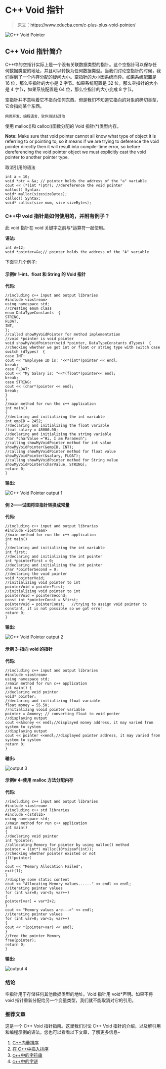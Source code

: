 # C++ Void 指针

> 原文：<https://www.educba.com/c-plus-plus-void-pointer/>

![C++ Void Pointer](img/27e7728b313a4bb862fc532ec26cf96e.png)



## C++ Void 指针简介

C++中的空指针实际上是一个没有关联数据类型的指针。这个空指针可以保存任何数据类型的地址，并且可以转换为任何数据类型。当我们讨论空指针的时候，我们得到了一个内存分配的疑问大小。空指针的大小因系统而异。如果系统配置是 16 位，那么空指针的大小是 2 字节。如果系统配置是 32 位，那么空指针的大小是 4 字节，如果系统配置是 64 位，那么空指针的大小变成 8 字节。

空指针并不意味着它不指向任何东西。但是我们不知道它指向的对象的确切类型，它会指向某个东西。

<small>网页开发、编程语言、软件测试&其他</small>

使用 malloc()和 calloc()函数分配的 Void 指针(*)类型内存。

**Note:** Make sure that void pointer cannot all know what type of object it is referring to or pointing to, so it means if we are trying to deference the void pointer directly then it will result into compile-time error, so before dereferencing the void pointer object we must explicitly cast the void pointer to another pointer type.

取消引用的语法

```
int a = 10;
void *ptr = &a; // pointer holds the address of the "a" variable
cout << (*(int *)ptr); //dereference the void pointer
malloc() Syntax:
void* malloc(sizesizeBytes);
calloc() Syntax:
void* calloc(size num, size sizeBytes);
```

### C++中 void 指针是如何使用的，并附有例子？

此 void 指针在 void 关键字之前与*运算符一起使用。

**语法:**

```
int A=12;
void *pointer=&a;// pointer holds the address of the "A" variable
```

下面举几个例子:

#### 示例# 1–int、float 和 String 的 Void 指针

**代码:**

```
//including c++ input and output libraries
#include <iostream>
using namespace std;
//creating enum class
enum DataTypeConstants  {
STRING,
FLOAT,
INT,
};
//called showMyVoidPointer for method implementation
//void *pointer is void pointer
void showMyVoidPointer(void *pointer, DataTypeConstants dTypes)  {
//checking whether we got int or float or string type with switch case
switch (dTypes)  {
case INT:
cout << "Employee ID is: "<<*(int*)pointer << endl;
break;
case FLOAT:
cout << "My Salary is: "<<*(float*)pointer<< endl;
break;
case STRING:
cout << (char*)pointer << endl;
break;
}
}
//main method for run the c++ application
int main()
{
//declaring and initializing the int variable
int empID = 2452;
//declaring and initializing the float variable
float salary = 48000.00;
//declaring and initializing the string variable
char *charValue ="Hi, I am Paramesh";
//calling showMyVoidPointer method for int value
showMyVoidPointer(&empID, INT);
//calling showMyVoidPointer method for float value
showMyVoidPointer(&salary, FLOAT);
//calling showMyVoidPointer method for String value
showMyVoidPointer(charValue, STRING);
return 0;
}
```

**输出:**

![C++ Void Pointer output 1](img/0ba6e0e64afe7251a85567e74bc3c9e3.png)



#### 例 2——试图将空指针转换成常量

**代码:**

```
//including c++ input and output libraries
#include <iostream>
//main method for run the c++ application
int main()
{
//declaring and initializing the int variable
int first;
//declaring and initializing the int pointer
int *pointerFirst = 0;
//declaring and initializing the int pointer
char *pointerSecond = 0;
//declaring the void pointer
void *pointerVoid;
//initializing void pointer to int
pointerVoid = pointerFirst;
//initializing void pointer to int
pointerVoid = pointerSecond;
const int *pointerConst = &first;
pointerVoid = pointerConst;   //trying to assign void pointer to constant, it is not possible so we got error
return 0;
}
```

**输出:**

![C++ Void Pointer output 2](img/0a1e0eae025fb01c6ff2c391e253d829.png)



#### 示例 3–指向 void 的指针

**代码:**

```
//including c++ input and output libraries
#include <iostream>
using namespace std;
//main method for run c++ application
int main() {
//declaring void pointer
void* pointer;
//declaring and initializing float variable
float money = 55.50;
//nitializing vooid pointer variable
pointer = &money; // converting float to void ponter
//displaying output
cout <<&money << endl;//displayed money address, it may varied from system to system
//displaying output
cout << pointer <<endl;//displayed pointer address, it may varied from system to system
return 0;
}
```

**输出:**

![output 3](img/c0d864c01ff8dcbd640c735ecd9ec178.png)



#### 示例# 4–使用 malloc 方法分配内存

**代码:**

```
//including c++ input and output libraries
#include <iostream>
//including c++ std libraries
#include <cstdlib>
using namespace std;
//main method for run c++ application
int main()
{
//declaring void pointer
int *pointer;
//allocating Memory for pointer by using malloc() method
pointer = (int*) malloc(10*sizeof(int));
//checking whether pointer existed or not
if(!pointer)
{
cout << "Memory Allocation Failed";
exit(1);
}
//display some static content
cout << "Allocating Memory values......" << endl << endl;
//iterating pointer values
for (int var=0; var<5; var++)
{
pointer[var] = var*2+2;
}
cout << "Memory values are--->" << endl;
//iterating pointer values
for (int var=0; var<5; var++)
{
cout << *(pointer+var) << endl;
}
//free the pointer Memory
free(pointer);
return 0;
}
```

**输出:**

![output 4](img/0c74145a7c985e63a380e6ca0eec206c.png)



### 结论

空指针用于存储任何其他数据类型的地址。Void 指针用 void*声明。如果不将 void 指针重新分配给另一个变量类型，我们就不能取消对它的引用。

### 推荐文章

这是一个 C++ Void 指针指南。这里我们讨论 C++ Void 指针的介绍，以及解引用和编程示例的语法。您也可以看看以下文章，了解更多信息–

1.  [C++向量排序](https://www.educba.com/c-plus-plus-vector-sort/)
2.  [在 C++中插入排序](https://www.educba.com/insertion-sort-in-c-plus-plus/)
3.  [c++中的字符串](https://www.educba.com/string-in-c-plus-plus/)
4.  [c++中的字谜](https://www.educba.com/anagram-in-c-plus-plus/)





